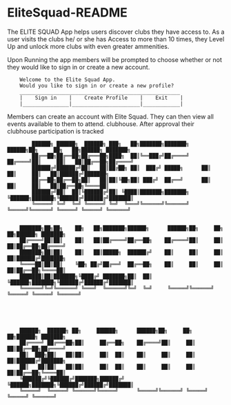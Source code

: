 # EliteSquad-README

The ELITE SQUAD App helps users discover clubs they have access to. As a user visits the clubs he/ or she has Access to more than 10 times, they Level Up and unlock more clubs with even greater ammenities. 

Upon Running the app members will be prompted to choose whether or not they would like to sign in or create a new account.


        Welcome to the Elite Squad App.          
        Would you like to sign in or create a new profile? 
        ____________________________________________________
        |    Sign in    |    Create Profile    |    Exit    |
        |_______________|______________________|____________|
   

Members can create an account with Elite Squad. They can then view all events available to them to attend.  clubhouse. After approval their clubhouse participation is tracked 



            ██████╗ ██████╗  ██████╗ ███╗   ██╗███████╗███████╗     ██████╗██╗     ██╗   ██╗██████╗ ███████╗
            ██╔══██╗██╔══██╗██╔═══██╗████╗  ██║╚══███╔╝██╔════╝    ██╔════╝██║     ██║   ██║██╔══██╗██╔════╝
            ██████╔╝██████╔╝██║   ██║██╔██╗ ██║  ███╔╝ █████╗      ██║     ██║     ██║   ██║██████╔╝███████╗
            ██╔══██╗██╔══██╗██║   ██║██║╚██╗██║ ███╔╝  ██╔══╝      ██║     ██║     ██║   ██║██╔══██╗╚════██║
            ██████╔╝██║  ██║╚██████╔╝██║ ╚████║███████╗███████╗    ╚██████╗███████╗╚██████╔╝██████╔╝███████║
            ╚═════╝ ╚═╝  ╚═╝ ╚═════╝ ╚═╝  ╚═══╝╚══════╝╚══════╝     ╚═════╝╚══════╝ ╚═════╝ ╚═════╝ ╚══════╝


        ███████╗██╗██╗    ██╗   ██╗███████╗██████╗      ██████╗██╗     ██╗   ██╗██████╗ ███████╗
        ██╔════╝██║██║    ██║   ██║██╔════╝██╔══██╗    ██╔════╝██║     ██║   ██║██╔══██╗██╔════╝
        ███████╗██║██║    ██║   ██║█████╗  ██████╔╝    ██║     ██║     ██║   ██║██████╔╝███████╗
        ╚════██║██║██║    ╚██╗ ██╔╝██╔══╝  ██╔══██╗    ██║     ██║     ██║   ██║██╔══██╗╚════██║
        ███████║██║███████╗╚████╔╝ ███████╗██║  ██║    ╚██████╗███████╗╚██████╔╝██████╔╝███████║
        ╚══════╝╚═╝╚══════╝ ╚═══╝  ╚══════╝╚═╝  ╚═╝     ╚═════╝╚══════╝ ╚═════╝ ╚═════╝ ╚══════╝





        ██████╗  ██████╗ ██╗     ██████╗      ██████╗██╗     ██╗   ██╗██████╗ ███████╗
        ██╔════╝ ██╔═══██╗██║     ██╔══██╗    ██╔════╝██║     ██║   ██║██╔══██╗██╔════╝
        ██║  ███╗██║   ██║██║     ██║  ██║    ██║     ██║     ██║   ██║██████╔╝███████╗
        ██║   ██║██║   ██║██║     ██║  ██║    ██║     ██║     ██║   ██║██╔══██╗╚════██║
        ╚██████╔╝╚██████╔╝███████╗██████╔╝    ╚██████╗███████╗╚██████╔╝██████╔╝███████║
        ╚═════╝  ╚═════╝ ╚══════╝╚═════╝      ╚═════╝╚══════╝ ╚═════╝ ╚═════╝ ╚══════╝
                                                                                    
